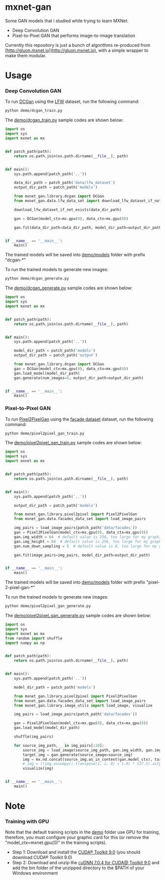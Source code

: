 # mxnet-gan

Some GAN models that i studied while trying to learn MXNet.

* Deep Convolution GAN
* Pixel-to-Pixel GAN that performs image-to-image translation

Currently this repository is just a bunch of algorithms re-produced from [http://gluon.mxnet.io](http://gluon.mxnet.io),
with a simple wrapper to make them modular.

# Usage

### Deep Convolution GAN

To run [DCGan](mxnet_gan/library/dcgan.py) using the [LFW](http://vis-www.cs.umass.edu/lfw/lfw-deepfunneled.tgz) dataset, 
run the following command:

```bash
python demo/dcgan_train.py
```

The [demo/dcgan_train.py](demo/dcgan_train.py) sample codes are shown below:

```python
import os
import sys
import mxnet as mx


def patch_path(path):
    return os.path.join(os.path.dirname(__file__), path)


def main():
    sys.path.append(patch_path('..'))

    data_dir_path = patch_path('data/lfw_dataset')
    output_dir_path = patch_path('models')

    from mxnet_gan.library.dcgan import DCGan
    from mxnet_gan.data.lfw_data_set import download_lfw_dataset_if_not_exists

    download_lfw_dataset_if_not_exists(data_dir_path)

    gan = DCGan(model_ctx=mx.gpu(0), data_ctx=mx.gpu(0))

    gan.fit(data_dir_path=data_dir_path, model_dir_path=output_dir_path)


if __name__ == '__main__':
    main()
```

The trained models will be saved into [demo/models](demo/models) folder with prefix "dcgan-*"

To run the trained models to generate new images:

```bash
python demo/dcgan_generate.py
```

The [demo/dcgan_generate.py](demo/dcgan_train.py) sample codes are shown below:

```python
import os
import sys
import mxnet as mx


def patch_path(path):
    return os.path.join(os.path.dirname(__file__), path)


def main():
    sys.path.append(patch_path('..'))

    model_dir_path = patch_path('models')
    output_dir_path = patch_path('output')

    from mxnet_gan.library.dcgan import DCGan
    gan = DCGan(model_ctx=mx.gpu(0), data_ctx=mx.gpu(0))
    gan.load_model(model_dir_path)
    gan.generate(num_images=8, output_dir_path=output_dir_path)


if __name__ == '__main__':
    main()
```

### Pixel-to-Pixel GAN

To run [Pixel2PixelGan](mxnet_gan/library/pixel2pixel.py) using 
the [facade dataset](http://cmp.felk.cvut.cz/~tylecr1/facade/) dataset, run the following command:

```bash
python demo/pixel2pixel_gan_train.py
```

The [demo/pixel2pixel_gan_train.py](demo/pixel2pixel_gan_train.py) sample codes are shown below:

```python
import os
import sys
import mxnet as mx


def patch_path(path):
    return os.path.join(os.path.dirname(__file__), path)


def main():
    sys.path.append(patch_path('..'))

    output_dir_path = patch_path('models')

    from mxnet_gan.library.pixel2pixel import Pixel2PixelGan
    from mxnet_gan.data.facades_data_set import load_image_pairs

    img_pairs = load_image_pairs(patch_path('data/facades'))
    gan = Pixel2PixelGan(model_ctx=mx.gpu(0), data_ctx=mx.gpu(0))
    gan.img_width = 64  # default value is 256, too large for my graphics card memory
    gan.img_height = 64  # default value is 256, too large for my graphics card memory
    gan.num_down_sampling = 5  # default value is 8, too large for my graphics card memory

    gan.fit(image_pairs=img_pairs, model_dir_path=output_dir_path)


if __name__ == '__main__':
    main()

```

The trained models will be saved into [demo/models](demo/models) folder with prefix "pixel-2-pixel-gan-*"

To run the trained models to generate new images:

```bash
python demo/pixel2pixel_gan_generate.py
```

The [demo/pixel2pixel_gan_generate.py](demo/pixel2pixel_gan_train.py) sample codes are shown below:

```python
import os
import sys
import mxnet as mx
from random import shuffle
import numpy as np


def patch_path(path):
    return os.path.join(os.path.dirname(__file__), path)


def main():
    sys.path.append(patch_path('..'))

    model_dir_path = patch_path('models')

    from mxnet_gan.library.pixel2pixel import Pixel2PixelGan
    from mxnet_gan.data.facades_data_set import load_image_pairs
    from mxnet_gan.library.image_utils import load_image, visualize

    img_pairs = load_image_pairs(patch_path('data/facades'))

    gan = Pixel2PixelGan(model_ctx=mx.gpu(0), data_ctx=mx.gpu(0))
    gan.load_model(model_dir_path)

    shuffle(img_pairs)

    for source_img_path, _ in img_pairs[:20]:
        source_img = load_image(source_img_path, gan.img_width, gan.img_height)
        target_img = gan.generate(source_image=source_img)
        img = mx.nd.concat(source_img.as_in_context(gan.model_ctx), target_img, dim=2)
        # img = ((img.asnumpy().transpose(1, 2, 0) + 1.0) * 127.5).astype(np.uint8)
        visualize(img)


if __name__ == '__main__':
    main()
```

# Note

### Training with GPU

Note that the default training scripts in the [demo](demo) folder use GPU for training, therefore, you must configure your
graphic card for this (or remove the "model_ctx=mxnet.gpu(0)" in the training scripts). 


* Step 1: Download and install the [CUDA® Toolkit 9.0](https://developer.nvidia.com/cuda-90-download-archive) (you should download CUDA® Toolkit 9.0)
* Step 2: Download and unzip the [cuDNN 7.0.4 for CUDA@ Toolkit 9.0](https://developer.nvidia.com/cudnn) and add the
bin folder of the unzipped directory to the $PATH of your Windows environment 





